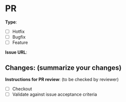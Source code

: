 # PR

**Type**:
- [ ] Hotfix
- [ ] Bugfix
- [ ] Feature

**Issue URL**:

**Changes**:
(summarize your changes)
- 

**Instructions for PR review**:
(to be checked by reviewer)
- [ ] Checkout
- [ ] Validate against issue acceptance criteria
